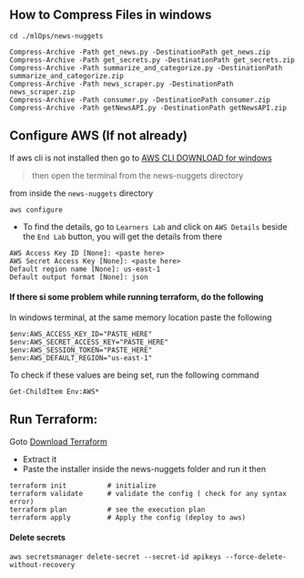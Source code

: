 ## How to Compress Files in windows

```
cd ./mlOps/news-nuggets
```

```
Compress-Archive -Path get_news.py -DestinationPath get_news.zip
Compress-Archive -Path get_secrets.py -DestinationPath get_secrets.zip
Compress-Archive -Path summarize_and_categorize.py -DestinationPath summarize_and_categorize.zip
Compress-Archive -Path news_scraper.py -DestinationPath news_scraper.zip
Compress-Archive -Path consumer.py -DestinationPath consumer.zip
Compress-Archive -Path getNewsAPI.py -DestinationPath getNewsAPI.zip
```

## Configure AWS (If not already)

If aws cli is not installed then go to [AWS CLI DOWNLOAD for windows](https://awscli.amazonaws.com/AWSCLIV2.msi)

> then open the terminal from the news-nuggets directory

from inside the `news-nuggets` directory

```
aws configure
```

- To find the details, go to `Learners Lab` and click on `AWS Details` beside the `End Lab` button, you will get the details from there

```
AWS Access Key ID [None]: <paste here>
AWS Secret Access Key [None]: <paste here>
Default region name [None]: us-east-1
Default output format [None]: json
```

#### If there si some problem while running terraform, do the following

In windows terminal, at the same memory location paste the following

```
$env:AWS_ACCESS_KEY_ID="PASTE_HERE"
$env:AWS_SECRET_ACCESS_KEY="PASTE_HERE"
$env:AWS_SESSION_TOKEN="PASTE_HERE"
$env:AWS_DEFAULT_REGION="us-east-1"
```

To check if these values are being set, run the following command

```
Get-ChildItem Env:AWS*
```

## Run Terraform:

Goto [Download Terraform](https://developer.hashicorp.com/terraform/downloads)

- Extract it
- Paste the installer inside the news-nuggets folder and run it then

```
terraform init          # initialize
terraform validate      # validate the config ( check for any syntax error)
terraform plan          # see the execution plan
terraform apply         # Apply the config (deploy to aws)
```

<!-- Fake news -->

#### Delete secrets

```
aws secretsmanager delete-secret --secret-id apikeys --force-delete-without-recovery
```
